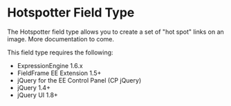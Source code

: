 Hotspotter Field Type
=====================

The Hotspotter field type allows you to create a set of "hot spot" links on an image. More documentation to come.

This field type requires the following:

* ExpressionEngine 1.6.x
* FieldFrame EE Extension 1.5+
* jQuery for the EE Control Panel (CP jQuery)
* jQuery 1.4+
* jQuery UI 1.8+
